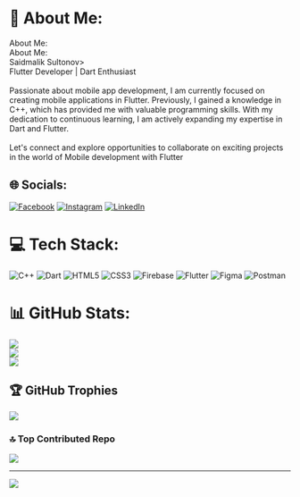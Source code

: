 # 💫 About Me:
 About Me:<br>About Me:<br>Saidmalik Sultonov><br>Flutter Developer | Dart Enthusiast<br><br>Passionate about mobile app development, I am currently focused on creating mobile applications in Flutter. Previously, I gained a knowledge in C++, which has provided me with valuable programming skills. With my dedication to continuous learning, I am actively expanding my expertise in Dart and Flutter.<br><br>Let's connect and explore opportunities to collaborate on exciting projects in the world of Mobile development with Flutter


## 🌐 Socials:
[![Facebook](https://img.shields.io/badge/Facebook-%231877F2.svg?logo=Facebook&logoColor=white)](https://facebook.com/www.facebook.com/facebook.com/saidmalik.sultonov) [![Instagram](https://img.shields.io/badge/Instagram-%23E4405F.svg?logo=Instagram&logoColor=white)](https://instagram.com/www.instagram.com/_sezer.dev_/) [![LinkedIn](https://img.shields.io/badge/LinkedIn-%230077B5.svg?logo=linkedin&logoColor=white)](https://linkedin.com/in/www.linkedin.com/in/www.linkedin.com/in/saidmalik-sultonov/) 

# 💻 Tech Stack:
![C++](https://img.shields.io/badge/c++-%2300599C.svg?style=for-the-badge&logo=c%2B%2B&logoColor=white) ![Dart](https://img.shields.io/badge/dart-%230175C2.svg?style=for-the-badge&logo=dart&logoColor=white) ![HTML5](https://img.shields.io/badge/html5-%23E34F26.svg?style=for-the-badge&logo=html5&logoColor=white) ![CSS3](https://img.shields.io/badge/css3-%231572B6.svg?style=for-the-badge&logo=css3&logoColor=white) ![Firebase](https://img.shields.io/badge/firebase-%23039BE5.svg?style=for-the-badge&logo=firebase) ![Flutter](https://img.shields.io/badge/Flutter-%2302569B.svg?style=for-the-badge&logo=Flutter&logoColor=white) 	![Figma](https://img.shields.io/badge/figma-%23F24E1E.svg?style=for-the-badge&logo=figma&logoColor=white) ![Postman](https://img.shields.io/badge/Postman-FF6C37?style=for-the-badge&logo=postman&logoColor=white)
# 📊 GitHub Stats:
![](https://github-readme-stats.vercel.app/api?username=sultonovSaidmalik&theme=dark&hide_border=false&include_all_commits=false&count_private=false)<br/>
![](https://github-readme-streak-stats.herokuapp.com/?user=sultonovSaidmalik&theme=dark&hide_border=false)<br/>
![](https://github-readme-stats.vercel.app/api/top-langs/?username=sultonovSaidmalik&theme=dark&hide_border=false&include_all_commits=false&count_private=false&layout=compact)

## 🏆 GitHub Trophies
![](https://github-profile-trophy.vercel.app/?username=sultonovSaidmalik&theme=radical&no-frame=false&no-bg=true&margin-w=4)

### 🔝 Top Contributed Repo
![](https://github-contributor-stats.vercel.app/api?username=sultonovSaidmalik&limit=5&theme=dark&combine_all_yearly_contributions=true)

---
[![](https://visitcount.itsvg.in/api?id=sultonovSaidmalik&icon=0&color=0)](https://visitcount.itsvg.in)

<!-- Proudly created with GPRM ( https://gprm.itsvg.in ) -->
